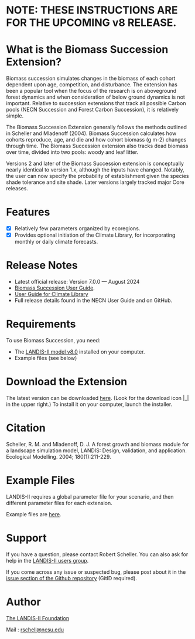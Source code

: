 # NOTE:  THESE INSTRUCTIONS ARE FOR THE UPCOMING v8 RELEASE.

# What is the Biomass Succession Extension?

Biomass succession simulates changes in the biomass of each cohort dependent upon age, competition, and disturbance. The extension has been a popular tool when the focus of the research is on aboveground forest dynamics and when consideration of below ground dynamics is not important. Relative to succession extensions that track all possible Carbon pools (NECN Succession and Forest Carbon Succession), it is relatively simple. 

The Biomass Succession Extension generally follows the methods outlined in Scheller and Mladenoff (2004). Biomass Succession calculates how cohorts reproduce, age, and die and how cohort biomass (g m-2) changes through time. The Biomass Succession extension also tracks dead biomass over time, divided into two pools: woody and leaf litter. 

Versions 2 and later of the Biomass Succession extension is conceptually nearly identical to version 1.x, although the inputs have changed. Notably, the user can now specify the probability of establishment given the species shade tolerance and site shade. Later versions largely tracked major Core releases.  

# Features

- [x] Relatively few parameters organized by ecoregions.
- [x] Provides optional initiation of the Climate Library, for incorporating monthly or daily climate forecasts.

# Release Notes

- Latest official release: Version 7.0.0 — August 2024
- [Biomass Succession User Guide](https://github.com/LANDIS-II-Foundation/Extension-Biomass-Succession/blob/master/docs/LANDIS-II%20Biomass%20Succession%20v7%20User%20Guide.pdf).
- [User Guide for Climate Library](https://github.com/LANDIS-II-Foundation/Library-Climate/blob/v8.0/docs/LANDIS-II%20Climate%20Library%20v5.0%20User%20Guide.pdf)
- Full release details found in the NECN User Guide and on GitHub.

# Requirements

To use Biomass Succession, you need:

- The [LANDIS-II model v8.0](http://www.landis-ii.org/install) installed on your computer.
- Example files (see below)

# Download the Extension

The latest version can be downloaded [here](https://github.com/LANDIS-II-Foundation/Extension-Biomass-Succession/blob/master/deploy/installer/LANDIS-II-V8%20Biomass%20Succession%207.0.0-setup.exe). (Look for the download icon |_| in the upper right.) To install it on your computer, launch the installer.

# Citation

Scheller, R. M. and Mladenoff, D. J. A forest growth and biomass module for a landscape simulation model, LANDIS: Design, validation, and application. Ecological Modelling. 2004; 180(1):211-229. 

# Example Files

LANDIS-II requires a global parameter file for your scenario, and then different parameter files for each extension.

Example files are [here](https://downgit.github.io/#/home?url=https://github.com/LANDIS-II-Foundation/Extension-Biomass-Succession/blob/master/testings/CoreV8.0-BiomassSuccession7.0).

# Support

If you have a question, please contact Robert Scheller. 
You can also ask for help in the [LANDIS-II users group](http://www.landis-ii.org/users).

If you come across any issue or suspected bug, please post about it in the [issue section of the Github repository](https://github.com/LANDIS-II-Foundation/Extension-Biomass-Succession/issues) (GitID required).

# Author

[The LANDIS-II Foundation](http://www.landis-ii.org)

Mail : rschell@ncsu.edu
